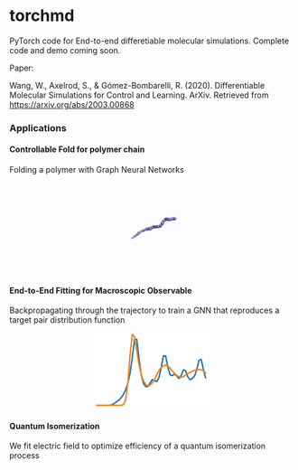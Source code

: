 # torchmd

PyTorch code for End-to-end differetiable molecular simulations. Complete code and demo coming soon.

Paper: 

Wang, W., Axelrod, S., & Gómez-Bombarelli, R. (2020). Differentiable Molecular Simulations for Control and Learning. ArXiv. Retrieved from https://arxiv.org/abs/2003.00868

### Applications

#### Controllable Fold for polymer chain 
Folding a polymer with Graph Neural Networks 

<p align="center">
  <img src="assets/fold.gif" width="250">
</p>

#### End-to-End Fitting for Macroscopic Observable 
Backpropagating through the trajectory to train a GNN that reproduces a target pair distribution function  
<p align="center">
  <img src="assets/learn_rdf.gif" width="200">
</p>

#### Quantum Isomerization 

We fit electric field to optimize efficiency of a quantum isomerization process 




